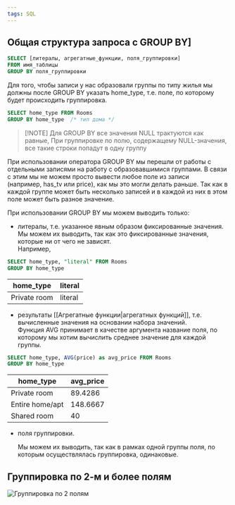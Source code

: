 ```yaml
---
tags: SQL
--- 
```

## Общая структура запроса с GROUP BY]

```sql
SELECT [литералы, агрегатные_функции, поля_группировки]
FROM имя_таблицы
GROUP BY поля_группировки
```
Для того, чтобы записи у нас образовали группы по типу жилья мы должны после GROUP BY указать home_type, т.е. поле, по которому будет происходить группировка.
```sql
SELECT home_type FROM Rooms
GROUP BY home_type  /* тип дома */
```

>[!NOTE] Для GROUP BY все значения NULL трактуются как равные, 
>При группировке по полю, содержащему NULL-значения, все такие строки попадут в одну группу


При использовании оператора GROUP BY мы перешли от работы с отдельными записями на работу с образовавшимися группами. В связи с этим мы не можем просто вывести любое поле из записи (например, has_tv или price), как мы это могли делать раньше. Так как в каждой группе может быть несколько записей и в каждой из них в этом поле может быть разное значение.

При использовании GROUP BY мы можем выводить только:

- литералы, т.е. указанное явным образом фиксированные значения.
    Мы можем их выводить, так как это фиксированные значения, которые ни от чего не зависят.  
    Например,

```sql
SELECT home_type, "literal" FROM Rooms
GROUP BY home_type
```

| home_type       | literal |
| --------------- | ------- |
| Private room    | literal |


- результаты [[Агрегатные функции|агрегатных функций]], т.е. вычисленные значения на основании набора значений. 
    Функция AVG принимает в качестве аргумента название поля, по которому мы хотим вычислить среднее значение для каждой группы.

```sql
SELECT home_type, AVG(price) as avg_price FROM Rooms
GROUP BY home_type
```

|home_type|avg_price|
|---|---|
|Private room|89.4286|
|Entire home/apt|148.6667|
|Shared room|40|

- поля группировки.
    
    Мы можем их выводить, так как в рамках одной группы поля, по которым осуществлялась группировка, одинаковые.

## Группировка по 2-м и более полям
  
![Группировка по 2 полям](https://sql-academy.org/static/guidePage/groupping/groupping_by_2_field.png "Группировка по 2 полям")
